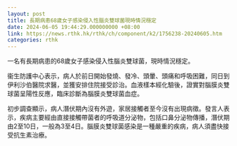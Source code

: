 ```yaml
---
layout: post
title: 長期病患68歲女子感染侵入性腦炎雙球菌現時情況穩定
date: 2024-06-05 19:44:29.000000000 +08:00
link: https://news.rthk.hk/rthk/ch/component/k2/1756238-20240605.htm
categories: rthk
---
```


一名有長期病患的68歲女子感染侵入性腦炎雙球菌，現時情況穩定。

衞生防護中心表示，病人於前日開始發燒、發冷、頭暈、頭痛和呼吸困難，同日到伊利沙伯醫院求醫，並獲安排住院接受診治。血液樣本經化驗後，證實對腦膜炎雙球菌呈陽性反應，臨床診斷為腦膜炎雙球菌血症。

初步調查顯示，病人潛伏期內沒有外遊，家居接觸者至今沒有出現病徵。發言人表示，疾病主要經由直接接觸帶菌者的呼吸道分泌物，包括口鼻分泌物傳播，潛伏期由2至10日，一般為3至4日。腦膜炎雙球菌感染是一種嚴重的疾病，病人須盡快接受抗生素治療。
